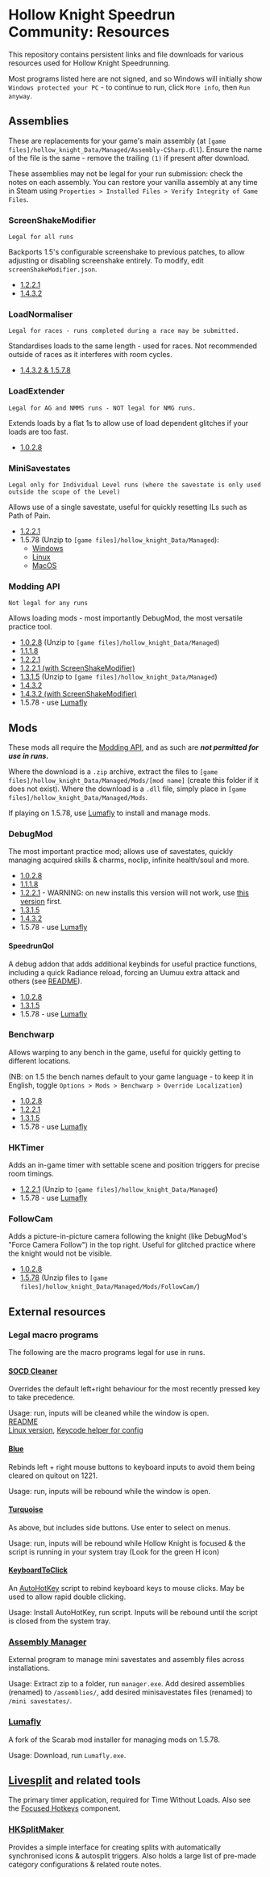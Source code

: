 # Hollow Knight Speedrun Community: Resources

This repository contains persistent links and file downloads for various resources used for Hollow Knight Speedrunning.

Most programs listed here are not signed, and so Windows will initially show `Windows protected your PC` - to continue to run, click `More info`, then `Run anyway`.

## Assemblies

These are replacements for your game's main assembly (at `[game files]/hollow_knight_Data/Managed/Assembly-CSharp.dll`). Ensure the name of the file is the same - remove the trailing `(1)` if present after download.

These assemblies may not be legal for your run submission: check the notes on each assembly. You can restore your vanilla assembly at any time in Steam using `Properties > Installed Files > Verify Integrity of Game Files`.

### ScreenShakeModifier

    Legal for all runs

Backports 1.5's configurable screenshake to previous patches, to allow adjusting or disabling screenshake entirely. To modify, edit `screenShakeModifier.json`.

- [1.2.2.1](/ScreenShakeModifier/1221/Assembly-CSharp.dll)
- [1.4.3.2](/ScreenShakeModifier/1432/Assembly-CSharp.dll)

### LoadNormaliser

    Legal for races - runs completed during a race may be submitted.

Standardises loads to the same length - used for races. Not recommended outside of races as it interferes with room cycles.

- [1.4.3.2 & 1.5.7.8](https://github.com/Schyvun/HKCP_LoadNormaliser/releases/download/1.1/1432.1578.1.2.3.5.LoadNormaliser.UI.zip)

### LoadExtender

    Legal for AG and NMMS runs - NOT legal for NMG runs.

Extends loads by a flat 1s to allow use of load dependent glitches if your loads are too fast.

- [1.0.2.8](/Mods/1028/Load%20Extender/Assembly-CSharp.dll)

### MiniSavestates

    Legal only for Individual Level runs (where the savestate is only used outside the scope of the Level)

Allows use of a single savestate, useful for quickly resetting ILs such as Path of Pain.

- [1.2.2.1](https://github.com/hk-speedrunning/MiniSavestates/releases/download/1.2/Assembly-CSharp.dll)
- 1.5.78 (Unzip to `[game files]/hollow_knight_Data/Managed`):
    - [Windows](https://github.com/hk-speedrunning/MiniSavestates/releases/download/v1.0.0-hk1.5.78.11833/minisavestates.v1.0.0-hk1.5.78.11833.windows.zip)
    - [Linux](https://github.com/hk-speedrunning/MiniSavestates/releases/download/v1.0.0-hk1.5.78.11833/minisavestates.v1.0.0-hk1.5.78.11833.linux.zip)
    - [MacOS](https://github.com/hk-speedrunning/MiniSavestates/releases/download/v1.0.0-hk1.5.78.11833/minisavestates.v1.0.0-hk1.5.78.11833.macos.zip)

### Modding API

    Not legal for any runs

Allows loading mods - most importantly DebugMod, the most versatile practice tool.

- [1.0.2.8](https://github.com/pseudorandomhk/hk-modding-api/releases/download/1.0.2.8-74/OutputFinal.zip) (Unzip to `[game files]/hollow_knight_Data/Managed`)
- [1.1.1.8](/Mods/1118/Modding%20API/Assembly-CSharp.dll)
- [1.2.2.1](/Mods/1221/Modding%20API/Assembly-CSharp.dll)
- [1.2.2.1 (with ScreenShakeModifier)](/ScreenShakeModifier/1221-API/Assembly-CSharp.dll)
- [1.3.1.5](https://github.com/pikachupower3/hk-modding-api/releases/download/1.3.1.5-74/OutputFinal.zip) (Unzip to `[game files]/hollow_knight_Data/Managed`)
- [1.4.3.2]() <!-- TODO: Placeholder -->
- [1.4.3.2 (with ScreenShakeModifier)](/ScreenShakeModifier/1432-API/Assembly-CSharp.dll)
- 1.5.78 - use [Lumafly](#lumafly)

## Mods

These mods all require the [Modding API](#modding-api), and as such are **_not permitted for use in runs._**

Where the download is a `.zip` archive, extract the files to `[game files]/hollow_knight_Data/Managed/Mods/[mod name]` (create this folder if it does not exist). Where the download is a `.dll` file, simply place in `[game files]/hollow_knight_Data/Managed/Mods`.

If playing on 1.5.78, use [Lumafly](#lumafly) to install and manage mods.

### DebugMod

The most important practice mod; allows use of savestates, quickly managing acquired skills & charms, noclip, infinite health/soul and more.

- [1.0.2.8](https://github.com/pikachupower3/HollowKnight.DebugMod/releases/download/v1.4.10.3/DebugMod_1028.zip)
- [1.1.1.8](/Mods/1118/DebugMod.dll)
- [1.2.2.1](https://github.com/SkeppysFlipFlops/DebugMod-1/releases/download/1.5.8/DebugMod.dll) - WARNING: on new installs this version will not work, use [this version](https://github.com/SkeppysFlipFlops/DebugMod/releases/download/1.5.12/DebugMod.dll) first.
- [1.3.1.5](https://github.com/pikachupower3/HollowKnight.DebugMod/releases/download/v1.4.10.3/DebugMod_1315.zip)
- [1.4.3.2]()
- 1.5.78 - use [Lumafly](#lumafly)

#### SpeedrunQol

A debug addon that adds additional keybinds for useful practice functions, including a quick Radiance reload, forcing an Uumuu extra attack and others (see [README](https://github.com/TheMulhima/SpeedRunQoL#readme)).

- [1.0.2.8](https://github.com/pikachupower3/SpeedRunQoL/releases/download/v0.61/SpeedRunQoL_1028.zip)
- [1.3.1.5](https://github.com/pikachupower3/SpeedRunQoL/releases/download/v0.61/SpeedRunQoL_1315.zip)
- 1.5.78 - use [Lumafly](#lumafly)

### Benchwarp

Allows warping to any bench in the game, useful for quickly getting to different locations.

(NB: on 1.5 the bench names default to your game language - to keep it in English, toggle `Options > Mods > Benchwarp > Override Localization`)

- [1.0.2.8](https://github.com/pseudorandomhk/HollowKnight.BenchwarpMod/releases/download/v3.2.4-1028/Benchwarp.dll)
- [1.2.2.1](/Mods/1221/Benchwarp.zip)
- [1.3.1.5](https://github.com/pikachupower3/HollowKnight.BenchwarpMod/releases/download/v3.2.3/Benchwarp_1315.zip)
- 1.5.78 - use [Lumafly](#lumafly)

### HKTimer

Adds an in-game timer with settable scene and position triggers for precise room timings.

- [1.2.2.1](https://github.com/Schyvun/HollowKnight-Timer/releases/download/v0.1.1/Managed.zip) (Unzip to `[game files]/hollow_knight_Data/Managed`)
- 1.5.78 - use [Lumafly](#lumafly)

### FollowCam

Adds a picture-in-picture camera following the knight (like DebugMod's "Force Camera Follow") in the top right. Useful for glitched practice where the knight would not be visible.

- [1.0.2.8](https://github.com/pseudorandomhk/HollowKnight.FollowCam/releases/download/v1.0.0/FollowCam_1028.zip)
- [1.5.78](https://github.com/pseudorandomhk/HollowKnight.FollowCam/releases/download/v1.0.0/FollowCam.zip) (Unzip files to `[game files]/hollow_knight_Data/Managed/Mods/FollowCam/`)

## External resources

### Legal macro programs

The following are the macro programs legal for use in runs.

#### [SOCD Cleaner](https://github.com/valignatev/socd/releases/latest)

Overrides the default left+right behaviour for the most recently pressed key to take precedence.

Usage: run, inputs will be cleaned while the window is open.\
[README](https://github.com/valignatev/socd)\
[Linux version](https://github.com/it0946/socd), [Keycode helper for config](/External%20Tools/SocdMaker/socdmaker.exe)

#### [Blue](/External%20Tools/Blue/blue.exe)

Rebinds left + right mouse buttons to keyboard inputs to avoid them being cleared on quitout on 1221.

Usage: run, inputs will be rebound while the window is open.

#### [Turquoise](/External%20Tools/Turquoise/turquoise.exe)

As above, but includes side buttons. Use enter to select on menus.

Usage: run, inputs will be rebound while Hollow Knight is focused & the script is running in your system tray (Look for the green H icon)

#### [KeyboardToClick](/External%20Tools/KeyboardToClick/KeyboardToClick.ahk)

An [AutoHotKey](/External%20Tools/AutoHotKey/README.md) script to rebind keyboard keys to mouse clicks. May be used to allow rapid double clicking.

Usage: Install AutoHotKey, run script. Inputs will be rebound until the script is closed from the system tray.

### [Assembly Manager](/External%20Tools/AssemblyManager/Assembly_Manager.zip)

External program to manage mini savestates and assembly files across installations.

Usage: Extract zip to a folder, run `manager.exe`. Add desired assemblies (renamed) to `/assemblies/`, add desired minisavestates files (renamed) to `/mini savestates/`.

### [Lumafly](https://themulhima.github.io/Lumafly/)

A fork of the Scarab mod installer for managing mods on 1.5.78.

Usage: Download, run `Lumafly.exe`.

## [Livesplit](http://livesplit.org/) and related tools

The primary timer application, required for Time Without Loads. Also see the [Focused Hotkeys](https://github.com/Dalet/LiveSplit.FocusedHotkeys) component.

### [HKSplitMaker](https://hksplitmaker.com/)

Provides a simple interface for creating splits with automatically synchronised icons & autosplit triggers. Also holds a large list of pre-made category configurations & related route notes.
